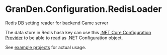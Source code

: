 # GranDen.Configuration.RedisLoader

Redis DB setting reader for backend Game server

The data store in Redis hash key can use this [.NET Core Configuration Provider](https://docs.microsoft.com/en-us/dotnet/core/extensions/configuration-providers) to be able to read as .NET Configuration object.

See [example projects](./test_sample/) for actual usage.
